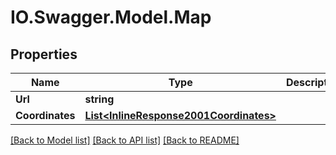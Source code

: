 # IO.Swagger.Model.Map
## Properties

Name | Type | Description | Notes
------------ | ------------- | ------------- | -------------
**Url** | **string** |  | [optional] 
**Coordinates** | [**List&lt;InlineResponse2001Coordinates&gt;**](InlineResponse2001Coordinates.md) |  | [optional] 

[[Back to Model list]](../README.md#documentation-for-models) [[Back to API list]](../README.md#documentation-for-api-endpoints) [[Back to README]](../README.md)

